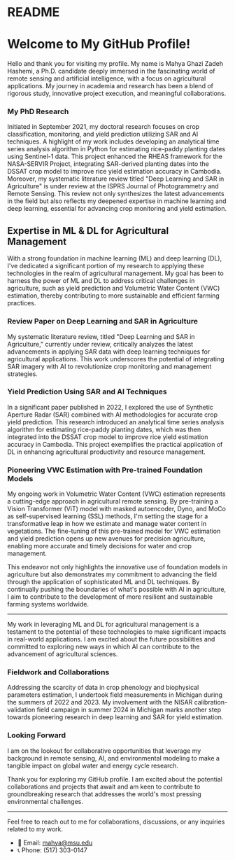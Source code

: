# README
# Welcome to My GitHub Profile!

Hello and thank you for visiting my profile. My name is Mahya Ghazi Zadeh Hashemi, a Ph.D. candidate deeply immersed in the fascinating world of remote sensing and artificial intelligence, with a focus on agricultural applications. My journey in academia and research has been a blend of rigorous study, innovative project execution, and meaningful collaborations. 

### My PhD Research

Initiated in September 2021, my doctoral research focuses on crop classification, monitoring, and yield prediction utilizing SAR and AI techniques. A highlight of my work includes developing an analytical time series analysis algorithm in Python for estimating rice-paddy planting dates using Sentinel-1 data. This project enhanced the RHEAS framework for the NASA-SERVIR Project, integrating SAR-derived planting dates into the DSSAT crop model to improve rice yield estimation accuracy in Cambodia. 
Moreover, my systematic literature review titled "Deep Learning and SAR in Agriculture" is under review at the ISPRS Journal of Photogrammetry and Remote Sensing. This review not only synthesizes the latest advancements in the field but also reflects my deepened expertise in machine learning and deep learning, essential for advancing crop monitoring and yield estimation.

## Expertise in ML & DL for Agricultural Management

With a strong foundation in machine learning (ML) and deep learning (DL), I've dedicated a significant portion of my research to applying these technologies in the realm of agricultural management. My goal has been to harness the power of ML and DL to address critical challenges in agriculture, such as yield prediction and Volumetric Water Content (VWC) estimation, thereby contributing to more sustainable and efficient farming practices.

### Review Paper on Deep Learning and SAR in Agriculture
My systematic literature review, titled "Deep Learning and SAR in Agriculture," currently under review, critically analyzes the latest advancements in applying SAR data with deep learning techniques for agricultural applications. This work underscores the potential of integrating SAR imagery with AI to revolutionize crop monitoring and management strategies.

### Yield Prediction Using SAR and AI Techniques
In a significant paper published in 2022, I explored the use of Synthetic Aperture Radar (SAR) combined with AI methodologies for accurate crop yield prediction. This research introduced an analytical time series analysis algorithm for estimating rice-paddy planting dates, which was then integrated into the DSSAT crop model to improve rice yield estimation accuracy in Cambodia. This project exemplifies the practical application of DL in enhancing agricultural productivity and resource management.

### Pioneering VWC Estimation with Pre-trained Foundation Models
My ongoing work in Volumetric Water Content (VWC) estimation represents a cutting-edge approach in agricultural remote sensing. By pre-training a Vision Transformer (ViT) model with masked autoencoder, Dyno, and MoCo as self-supervised learning (SSL) methods, I'm setting the stage for a transformative leap in how we estimate and manage water content in vegetations. The fine-tuning of this pre-trained model for VWC estimation and yield prediction opens up new avenues for precision agriculture, enabling more accurate and timely decisions for water and crop management.

This endeavor not only highlights the innovative use of foundation models in agriculture but also demonstrates my commitment to advancing the field through the application of sophisticated ML and DL techniques. By continually pushing the boundaries of what's possible with AI in agriculture, I aim to contribute to the development of more resilient and sustainable farming systems worldwide.

---

My work in leveraging ML and DL for agricultural management is a testament to the potential of these technologies to make significant impacts in real-world applications. I am excited about the future possibilities and committed to exploring new ways in which AI can contribute to the advancement of agricultural sciences.


### Fieldwork and Collaborations

Addressing the scarcity of data in crop phenology and biophysical parameters estimation, I undertook field measurements in Michigan during the summers of 2022 and 2023. My involvement with the NISAR calibration-validation field campaign in summer 2024 in Michigan marks another step towards pioneering research in deep learning and SAR for yield estimation. 


### Looking Forward

I am on the lookout for collaborative opportunities that leverage my background in remote sensing, AI, and environmental modeling to make a tangible impact on global water and energy cycle research.

Thank you for exploring my GitHub profile. I am excited about the potential collaborations and projects that await and am keen to contribute to groundbreaking research that addresses the world's most pressing environmental challenges.

---

Feel free to reach out to me for collaborations, discussions, or any inquiries related to my work.

- 📧 Email: mahya@msu.edu
- 📞 Phone: (517) 303-0147
